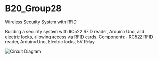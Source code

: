 # B20_Group28
Wireless Security System with RFID

Building a security system with RC522 RFID reader, Arduino Uno, and electric locks, allowing access via RFID cards.
Components:- RC522 RFID reader, Arduino Uno, Electric locks, 5V Relay

![Circuit Diagram](https://github.com/user-attachments/assets/14eb9961-32cf-4922-8949-174251400b93)
